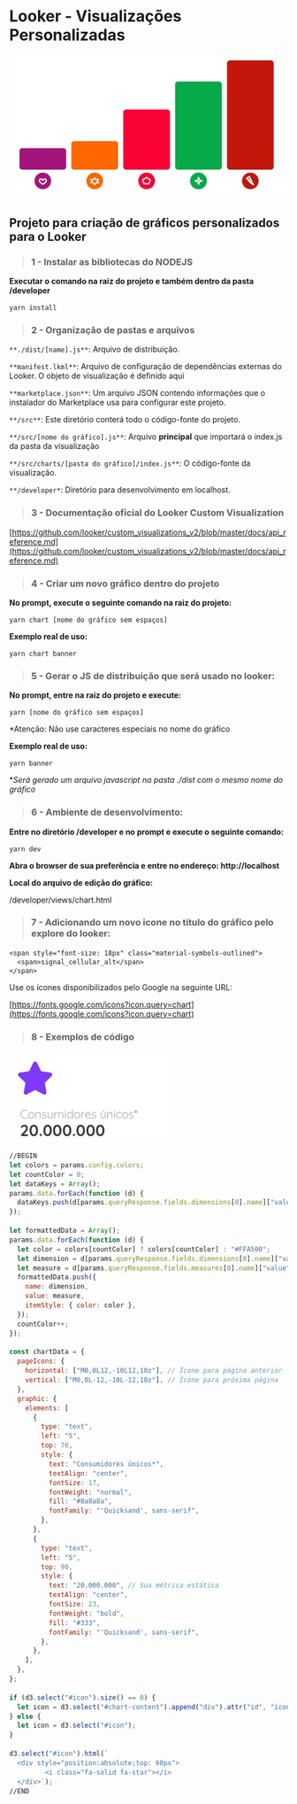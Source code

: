 # Looker - Visualizações Personalizadas

![](docs/graphic.jpg)

## **Projeto para criação de gráficos personalizados para o Looker**

> ### **1 - Instalar as bibliotecas do NODEJS**

**Executar o comando na raiz do projeto e também dentro da pasta /developer**

```
yarn install
```

> ### **2 - Organização de pastas e arquivos**

`**./dist/[name].js**`: Arquivo de distribuição.

`**manifest.lkml**`: Arquivo de configuração de dependências externas do Looker. O objeto de visualização é definido aqui

`**marketplace.json**`: Um arquivo JSON contendo informações que o instalador do Marketplace usa para configurar este projeto.

`**/src**`: Este diretório conterá todo o código-fonte do projeto.

`**/src/[nome do gráfico].js**`: Arquivo **principal** que importará o index.js da pasta da visualização

`**/src/charts/[pasta do gráfico]/index.js**`: O código-fonte da visualização.

`**/developer*`: Diretório para desenvolvimento em localhost.

> ### **3 - Documentação oficial do Looker Custom Visualization**

[https://github.com/looker/custom_visualizations_v2/blob/master/docs/api_reference.md](https://github.com/looker/custom_visualizations_v2/blob/master/docs/api_reference.md)

> ### **4 - Criar um novo gráfico dentro do projeto**

**No prompt, execute o seguinte comando na raiz do projeto:**

```
yarn chart [nome do gráfico sem espaços]
```

**Exemplo real de uso:**

```
yarn chart banner
```

> ### **5 - Gerar o JS de distribuição que será usado no looker:**

**No prompt, entre na raiz do projeto e execute:**

```
yarn [nome do gráfico sem espaços]
```

\*Atenção: Não use caracteres especiais no nome do gráfico

**Exemplo real de uso:**

```
yarn banner
```

\*_Será gerado um arquivo javascript na pasta ./dist com o mesmo nome do gráfico_

> ### **6 - Ambiente de desenvolvimento:**

**Entre no diretório /developer e no prompt e execute o seguinte comando:**

```
yarn dev
```

**Abra o browser de sua preferência e entre no endereço: http://localhost**

**Local do arquivo de edição do gráfico:**

/developer/views/chart.html

> ### **7 - Adicionando um novo icone no título do gráfico pelo explore do looker:**

```
<span style="font-size: 18px" class="material-symbols-outlined">
  <span>signal_cellular_alt</span>
</span>
```

Use os ícones disponibilizados pelo Google na seguinte URL:

[https://fonts.google.com/icons?icon.query=chart](https://fonts.google.com/icons?icon.query=chart)

> ### **8 - Exemplos de código**

![](docs/insights.jpg)

```javascript
//BEGIN
let colors = params.config.colors;
let countColor = 0;
let dataKeys = Array();
params.data.forEach(function (d) {
  dataKeys.push(d[params.queryResponse.fields.dimensions[0].name]["value"]);
});

let formattedData = Array();
params.data.forEach(function (d) {
  let color = colors[countColor] ? colors[countColor] : "#FFA500";
  let dimension = d[params.queryResponse.fields.dimensions[0].name]["value"];
  let measure = d[params.queryResponse.fields.measures[0].name]["value"];
  formattedData.push({
    name: dimension,
    value: measure,
    itemStyle: { color: color },
  });
  countColor++;
});

const chartData = {
  pageIcons: {
    horizontal: ["M0,0L12,-10L12,10z"], // Ícone para página anterior
    vertical: ["M0,0L-12,-10L-12,10z"], // Ícone para próxima página
  },
  graphic: {
    elements: [
      {
        type: "text",
        left: "5",
        top: 70,
        style: {
          text: "Consumidores únicos*",
          textAlign: "center",
          fontSize: 17,
          fontWeight: "normal",
          fill: "#8a8a8a",
          fontFamily: "'Quicksand', sans-serif",
        },
      },
      {
        type: "text",
        left: "5",
        top: 90,
        style: {
          text: "20.000.000", // Sua métrica estática
          textAlign: "center",
          fontSize: 23,
          fontWeight: "bold",
          fill: "#333",
          fontFamily: "'Quicksand', sans-serif",
        },
      },
    ],
  },
};

if (d3.select("#icon").size() == 0) {
  let icon = d3.select("#chart-content").append("div").attr("id", "icon");
} else {
  let icon = d3.select("#icon");
}

d3.select("#icon").html(`
  <div style="position:absolute;top: 60px">
         <i class="fa-solid fa-star"></i>
  </div>`);
//END
```
